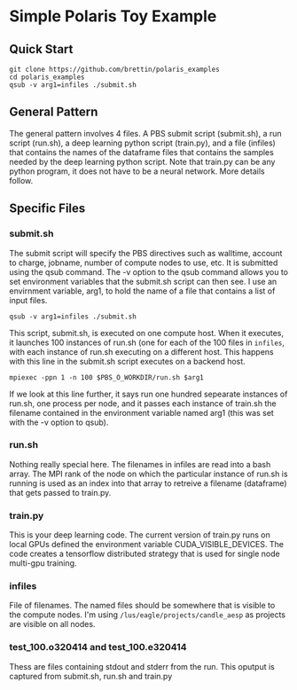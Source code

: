 # Simple Polaris Toy Example

## Quick Start

```
git clone https://github.com/brettin/polaris_examples
cd polaris_examples
qsub -v arg1=infiles ./submit.sh
```


## General Pattern
The general pattern involves 4 files. A PBS submit script (submit.sh), a run script (run.sh), a deep learning python script (train.py), and a file (infiles) that contains the names of the dataframe files that contains the samples needed by the deep learning python script. Note that train.py can be any python program, it does not have to be a neural network. More details follow.


## Specific Files

### submit.sh
The submit script will specify the PBS directives such as walltime, account to charge, jobname, number of compute nodes to use, etc. It is submitted using the qsub command. The -v option to the qsub command allows you to set environment variables that the submit.sh script can then see. I use an envirnment variable, arg1, to hold the name of a file that contains a list of input files.

```
qsub -v arg1=infiles ./submit.sh
```

This script, submit.sh, is executed on one compute host. When it executes, it launches 100 instances of run.sh (one for each of the 100 files in ```infiles```, with each instance of run.sh executing on a different host. This happens with this line in the submit.sh script executes on a backend host.

```
mpiexec -ppn 1 -n 100 $PBS_O_WORKDIR/run.sh $arg1
```

If we look at this line further, it says run one hundred sepearate instances of run.sh, one process per node, and it passes each instance of train.sh the filename contained in the environment variable named arg1 (this was set with the -v option to qsub).

### run.sh
Nothing really special here. The filenames in infiles are read into a bash array. The MPI rank of the node on which the particular instance of run.sh is running is used as an index into that array to retreive a filename (dataframe) that gets passed to train.py.


### train.py
This is your deep learning code. The current version of train.py runs on local GPUs defined the environment variable CUDA_VISIBLE_DEVICES. The code creates a tensorflow distributed strategy that is used for single node multi-gpu training.


### infiles
File of filenames. The named files should be somewhere that is visible to the compute nodes. I'm using ```/lus/eagle/projects/candle_aesp``` as projects are visible on all nodes.

### test_100.o320414 and test_100.e320414
Thess are files containing stdout and stderr from the run. This oputput is captured from submit.sh, run.sh and train.py
